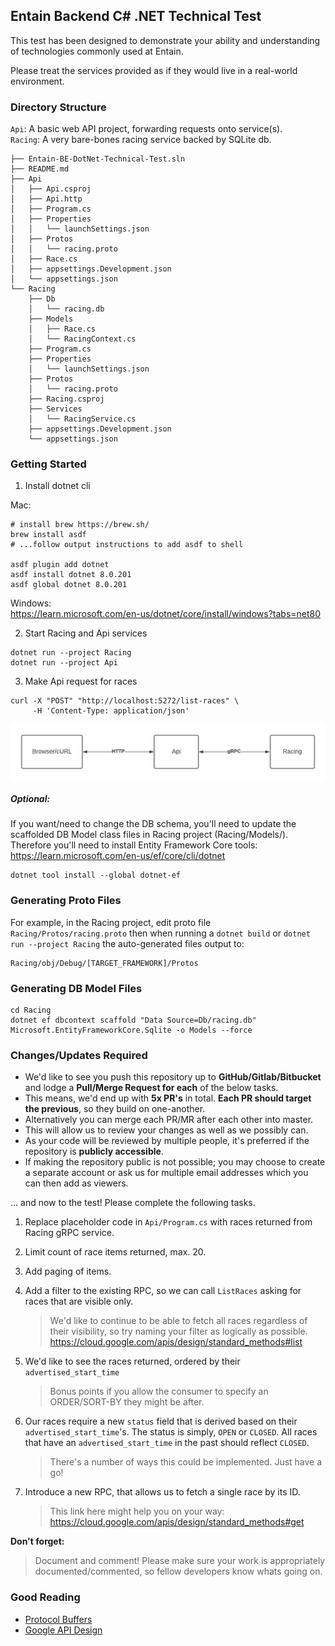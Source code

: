 ## Entain Backend C# .NET Technical Test

This test has been designed to demonstrate your ability and understanding of technologies commonly used at Entain. 

Please treat the services provided as if they would live in a real-world environment.

### Directory Structure

`Api`: A basic web API project, forwarding requests onto service(s).  
`Racing`: A very bare-bones racing service backed by SQLite db.
```
├── Entain-BE-DotNet-Technical-Test.sln
├── README.md
├── Api
│   ├── Api.csproj
│   ├── Api.http
│   ├── Program.cs
│   ├── Properties
│   │   └── launchSettings.json
│   ├── Protos
│   │   └── racing.proto
│   ├── Race.cs
│   ├── appsettings.Development.json
│   └── appsettings.json
└── Racing
    ├── Db
    │   └── racing.db
    ├── Models
    │   ├── Race.cs
    │   └── RacingContext.cs
    ├── Program.cs
    ├── Properties
    │   └── launchSettings.json
    ├── Protos
    │   └── racing.proto
    ├── Racing.csproj
    ├── Services
    │   └── RacingService.cs
    ├── appsettings.Development.json
    └── appsettings.json
```

### Getting Started

1. Install dotnet cli  
  
Mac:
```
# install brew https://brew.sh/
brew install asdf
# ...follow output instructions to add asdf to shell

asdf plugin add dotnet
asdf install dotnet 8.0.201
asdf global dotnet 8.0.201
```
  
Windows:  
https://learn.microsoft.com/en-us/dotnet/core/install/windows?tabs=net80
  
 
2. Start Racing and Api services
```
dotnet run --project Racing
dotnet run --project Api
```
  
3. Make Api request for races 
```
curl -X "POST" "http://localhost:5272/list-races" \
     -H 'Content-Type: application/json'
```  

![](api-racing-arch.png)

##### Optional:  
If you want/need to change the DB schema, you'll need to update the scaffolded DB Model class files in Racing project (Racing/Models/). Therefore you'll need to install Entity Framework Core tools:  
https://learn.microsoft.com/en-us/ef/core/cli/dotnet  
```
dotnet tool install --global dotnet-ef
```

### Generating Proto Files

For example, in the Racing project, edit proto file `Racing/Protos/racing.proto` then when running a `dotnet build` or `dotnet run --project Racing` the auto-generated files output to:
```
Racing/obj/Debug/[TARGET_FRAMEWORK]/Protos
```

### Generating DB Model Files
```
cd Racing
dotnet ef dbcontext scaffold "Data Source=Db/racing.db" Microsoft.EntityFrameworkCore.Sqlite -o Models --force
```

### Changes/Updates Required

- We'd like to see you push this repository up to **GitHub/Gitlab/Bitbucket** and lodge a **Pull/Merge Request for each** of the below tasks.
- This means, we'd end up with **5x PR's** in total. **Each PR should target the previous**, so they build on one-another.
- Alternatively you can merge each PR/MR after each other into master.
- This will allow us to review your changes as well as we possibly can.
- As your code will be reviewed by multiple people, it's preferred if the repository is **publicly accessible**. 
- If making the repository public is not possible; you may choose to create a separate account or ask us for multiple email addresses which you can then add as viewers. 

... and now to the test! Please complete the following tasks.

1. Replace placeholder code in `Api/Program.cs` with races returned from Racing gRPC service.

2. Limit count of race items returned, max. 20. 

3. Add paging of items.

4. Add a filter to the existing RPC, so we can call `ListRaces` asking for races that are visible only.
   > We'd like to continue to be able to fetch all races regardless of their visibility, so try naming your filter as logically as possible. https://cloud.google.com/apis/design/standard_methods#list
5. We'd like to see the races returned, ordered by their `advertised_start_time`
   > Bonus points if you allow the consumer to specify an ORDER/SORT-BY they might be after. 
6. Our races require a new `status` field that is derived based on their `advertised_start_time`'s. The status is simply, `OPEN` or `CLOSED`. All races that have an `advertised_start_time` in the past should reflect `CLOSED`. 
   > There's a number of ways this could be implemented. Just have a go!
7. Introduce a new RPC, that allows us to fetch a single race by its ID.
   > This link here might help you on your way: https://cloud.google.com/apis/design/standard_methods#get

**Don't forget:**

> Document and comment! Please make sure your work is appropriately documented/commented, so fellow developers know whats going on.


### Good Reading

- [Protocol Buffers](https://developers.google.com/protocol-buffers)
- [Google API Design](https://cloud.google.com/apis/design)
